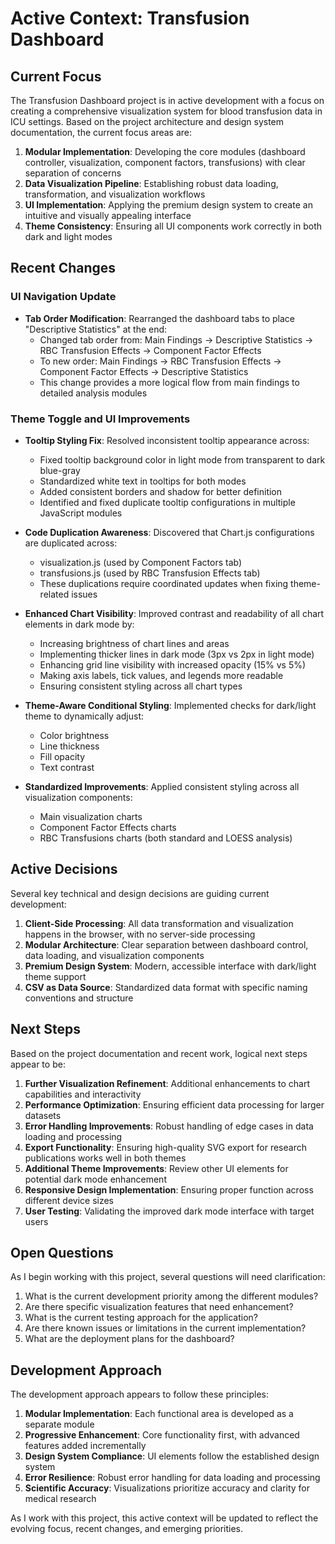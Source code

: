 # Active Context: Transfusion Dashboard

## Current Focus

The Transfusion Dashboard project is in active development with a focus on creating a comprehensive visualization system for blood transfusion data in ICU settings. Based on the project architecture and design system documentation, the current focus areas are:

1. **Modular Implementation**: Developing the core modules (dashboard controller, visualization, component factors, transfusions) with clear separation of concerns
2. **Data Visualization Pipeline**: Establishing robust data loading, transformation, and visualization workflows
3. **UI Implementation**: Applying the premium design system to create an intuitive and visually appealing interface
4. **Theme Consistency**: Ensuring all UI components work correctly in both dark and light modes

## Recent Changes

### UI Navigation Update

- **Tab Order Modification**: Rearranged the dashboard tabs to place "Descriptive Statistics" at the end:
  - Changed tab order from: Main Findings → Descriptive Statistics → RBC Transfusion Effects → Component Factor Effects
  - To new order: Main Findings → RBC Transfusion Effects → Component Factor Effects → Descriptive Statistics
  - This change provides a more logical flow from main findings to detailed analysis modules

### Theme Toggle and UI Improvements

- **Tooltip Styling Fix**: Resolved inconsistent tooltip appearance across:
  - Fixed tooltip background color in light mode from transparent to dark blue-gray 
  - Standardized white text in tooltips for both modes
  - Added consistent borders and shadow for better definition
  - Identified and fixed duplicate tooltip configurations in multiple JavaScript modules

- **Code Duplication Awareness**: Discovered that Chart.js configurations are duplicated across:
  - visualization.js (used by Component Factors tab)
  - transfusions.js (used by RBC Transfusion Effects tab)
  - These duplications require coordinated updates when fixing theme-related issues

- **Enhanced Chart Visibility**: Improved contrast and readability of all chart elements in dark mode by:
  - Increasing brightness of chart lines and areas
  - Implementing thicker lines in dark mode (3px vs 2px in light mode)
  - Enhancing grid line visibility with increased opacity (15% vs 5%)
  - Making axis labels, tick values, and legends more readable
  - Ensuring consistent styling across all chart types

- **Theme-Aware Conditional Styling**: Implemented checks for dark/light theme to dynamically adjust:
  - Color brightness
  - Line thickness
  - Fill opacity
  - Text contrast

- **Standardized Improvements**: Applied consistent styling across all visualization components:
  - Main visualization charts
  - Component Factor Effects charts
  - RBC Transfusions charts (both standard and LOESS analysis)

## Active Decisions

Several key technical and design decisions are guiding current development:

1. **Client-Side Processing**: All data transformation and visualization happens in the browser, with no server-side processing
2. **Modular Architecture**: Clear separation between dashboard control, data loading, and visualization components
3. **Premium Design System**: Modern, accessible interface with dark/light theme support
4. **CSV as Data Source**: Standardized data format with specific naming conventions and structure

## Next Steps

Based on the project documentation and recent work, logical next steps appear to be:

1. **Further Visualization Refinement**: Additional enhancements to chart capabilities and interactivity
2. **Performance Optimization**: Ensuring efficient data processing for larger datasets
3. **Error Handling Improvements**: Robust handling of edge cases in data loading and processing
4. **Export Functionality**: Ensuring high-quality SVG export for research publications works well in both themes
5. **Additional Theme Improvements**: Review other UI elements for potential dark mode enhancement
6. **Responsive Design Implementation**: Ensuring proper function across different device sizes
7. **User Testing**: Validating the improved dark mode interface with target users

## Open Questions

As I begin working with this project, several questions will need clarification:

1. What is the current development priority among the different modules?
2. Are there specific visualization features that need enhancement?
3. What is the current testing approach for the application?
4. Are there known issues or limitations in the current implementation?
5. What are the deployment plans for the dashboard?

## Development Approach

The development approach appears to follow these principles:

1. **Modular Implementation**: Each functional area is developed as a separate module
2. **Progressive Enhancement**: Core functionality first, with advanced features added incrementally
3. **Design System Compliance**: UI elements follow the established design system
4. **Error Resilience**: Robust error handling for data loading and processing
5. **Scientific Accuracy**: Visualizations prioritize accuracy and clarity for medical research

As I work with this project, this active context will be updated to reflect the evolving focus, recent changes, and emerging priorities.
